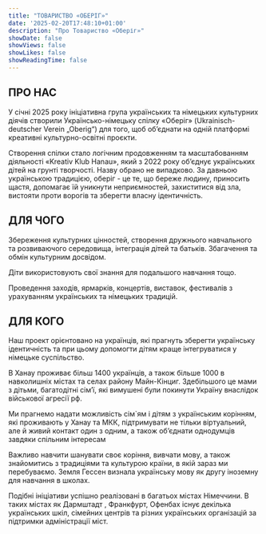 ```yaml
---
title: "ТОВАРИСТВО «ОБЕРІГ»"
date: '2025-02-20T17:48:10+01:00'
description: "Про Товариство «Оберіг»"
showDate: false
showViews: false
showLikes: false
showReadingTime: false
---
```


## ПРО НАС

У січні 2025 року ініціативна група українських та німецьких культурних діячів створили Українсько-німецьку спілку «Оберіг» (Ukrainisch-deutscher Verein „Oberig“) для того, щоб об’єднати на одній платформі креативні культурно-освітні проєкти. 

Створення спілки стало логічним продовженням та масштабованням  діяльності «Kreativ Klub Hanau», який з 2022 року об’єднує українських дітей на грунті творчості.
Назву обрано не випадково.  За давньою українською традицією, оберіг - це те, що береже людину, приносить щастя, допомагає їй уникнути неприємностей, захиститися від зла, вистояти проти ворогів та зберегти власну ідентичність.

## ДЛЯ ЧОГО

Збереження  культурних цінностей, створення дружнього навчального та розвиваючого середовища, інтеграція дітей та батьків. Збагачення та обмін культурним досвідом. 

Діти використовують свої знання для подальшого навчання тощо. 

Проведення заходів, ярмарків, концертів, виставок, фестивалів з урахуванням українських та німецьких традицій. 

## ДЛЯ КОГО

Наш проект орієнтовано на українців, які прагнуть зберегти українську ідентичність та при цьому допомогти дітям краще інтегруватися у німецьке суспільство.

В Ханау проживає більш 1400 українців, а також більше 1000 в навколишніх містах та селах району Майн-Кінциг. Здебільшого це мами з дітьми, багатодітні сім’ї, які вимушені були покинути Україну внаслідок військової агресії рф. 

Ми прагнемо надати можливість сім`ям і дітям з українським корінням, які проживають у Ханау та МКК,  підтримувати не тільки віртуальний, але й живий  контакт один з одним, а також об’єднати однодумців завдяки спільним інтересам

Важливо навчити шанувати своє корiння, вивчати мову, а також знайомитись з традиціями та культурою країни, в якій зараз ми перебуваємо. Земля Гессен визнала українську мову як другу іноземну для навчання в школах. 

Подібні ініціативи успішно реалізовані в багатьох містах Німеччини. В таких містах як Дармштадт , Франкфурт, Офенбах існує декілька українських шкіл, сімейних центрів та різних українських організацій за підтримки адміністрації міст.
